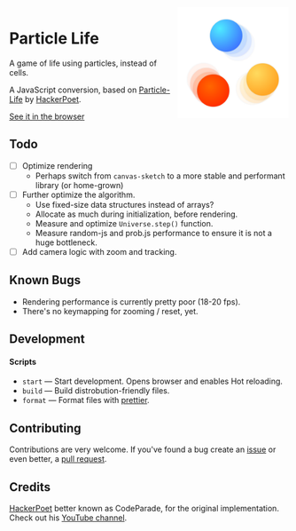 <img width="200" height="200" src="assets/particle-life.svg" alt="Particle Light" align="right" />

# Particle Life

A game of life using particles, instead of cells.

A JavaScript conversion, based on [Particle-Life](https://github.com/HackerPoet/Particle-Life 'Go to the repository of Particle-Life') by [HackerPoet](https://github.com/HackerPoet "Go to HackerPoet's GitHub profile").

[See it in the browser][demo]

## Todo

- [ ] Optimize rendering
  - Perhaps switch from `canvas-sketch` to a more stable and performant library (or home-grown)
- [ ] Further optimize the algorithm.
  - Use fixed-size data structures instead of arrays?
  - Allocate as much during initialization, before rendering.
  - Measure and optimize `Universe.step()` function.
  - Measure random-js and prob.js performance to ensure it is not a huge bottleneck.
- [ ] Add camera logic with zoom and tracking.

## Known Bugs

- Rendering performance is currently pretty poor (18-20 fps).
- There's no keymapping for zooming / reset, yet.

## Development

#### Scripts

- `start` — Start development. Opens browser and enables Hot reloading.
- `build` — Build distrobution-friendly files.
- `format` — Format files with [prettier](https://prettier.io/ "Go to Prettier's website").

## Contributing

Contributions are very welcome. If you've found a bug create an [issue](https://github.com/fnky/particle-life/issues 'Go to Issues') or even better, a [pull request](https://github.com/fnky/particle-life/pulls 'Go to Pull Requests').

[demo]: https://fnky.github.com/particle-life

## Credits

[HackerPoet](https://github.com/HackerPoet "HackerPoet's GitHub profile") better known as CodeParade, for the original implementation. Check out his [YouTube channel](https://www.youtube.com/channel/UCrv269YwJzuZL3dH5PCgxUw "CodeParade's YouTube channel").
